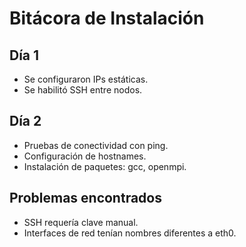 # Bitácora de Instalación

## Día 1
- Se configuraron IPs estáticas.
- Se habilitó SSH entre nodos.

## Día 2
- Pruebas de conectividad con ping.
- Configuración de hostnames.
- Instalación de paquetes: gcc, openmpi.

## Problemas encontrados
- SSH requería clave manual.
- Interfaces de red tenían nombres diferentes a eth0.
